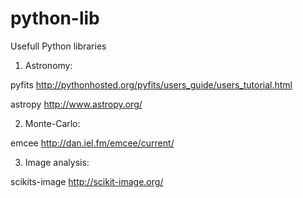 # python-lib
Usefull Python libraries

1. Astronomy:

pyfits http://pythonhosted.org/pyfits/users_guide/users_tutorial.html

astropy http://www.astropy.org/

2. Monte-Carlo: 

emcee http://dan.iel.fm/emcee/current/

3. Image analysis:

scikits-image http://scikit-image.org/
